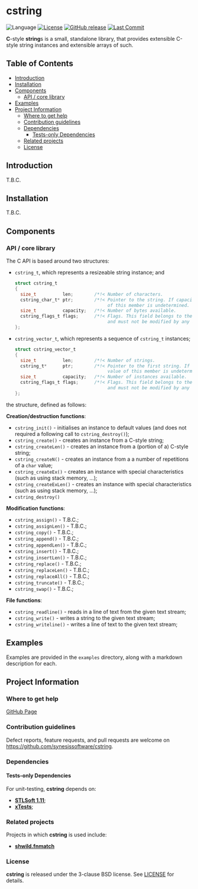 # cstring <!-- omit in toc -->

![Language](https://img.shields.io/badge/C-00599C?style=flat&logo=c%2B%2B&logoColor=white)
[![License](https://img.shields.io/badge/License-BSD_3--Clause-blue.svg)](https://opensource.org/licenses/BSD-3-Clause)
[![GitHub release](https://img.shields.io/github/v/release/synesissoftware/cstring.svg)](https://github.com/synesissoftware/cstring/releases/latest)
[![Last Commit](https://img.shields.io/github/last-commit/synesissoftware/cstring)](https://github.com/synesissoftware/cstring/commits/master)
<!--
[![CMake on multiple platforms](https://github.com/synesissoftware/cstring/actions/workflows/cmake-multi-platform.yml/badge.svg)](https://github.com/synesissoftware/cstring/actions/workflows/cmake-multi-platform.yml)
-->

**C**-style **string**s is a small, standalone library, that provides extensible C-style string instances and extensible arrays of such.


## Table of Contents <!-- omit in toc -->

- [Introduction](#introduction)
- [Installation](#installation)
- [Components](#components)
  - [API / core library](#api--core-library)
- [Examples](#examples)
- [Project Information](#project-information)
  - [Where to get help](#where-to-get-help)
  - [Contribution guidelines](#contribution-guidelines)
  - [Dependencies](#dependencies)
    - [Tests-only Dependencies](#tests-only-dependencies)
  - [Related projects](#related-projects)
  - [License](#license)


## Introduction

T.B.C.


## Installation

T.B.C.


## Components

### API / core library

The C API is based around two structures:
* `cstring_t`, which represents a resizeable string instance; and
  ```C
  struct cstring_t
  {
    size_t          len;        /*!< Number of characters.                              */
    cstring_char_t* ptr;        /*!< Pointer to the string. If capacity is 0, the value
                                     of this member is undetermined.                    */
    size_t          capacity;   /*!< Number of bytes available.                         */
    cstring_flags_t flags;      /*!< Flags. This field belongs to the implementation,
                                     and must not be modified by any application code.  */
  };
  ```
* `cstring_vector_t`, which represents a sequence of `cstring_t` instances;
  ```C
  struct cstring_vector_t
  {
    size_t          len;        /*!< Number of strings.                                 */
    cstring_t*      ptr;        /*!< Pointer to the first string. If capacity is 0, the
                                     value of this member is undetermined.              */
    size_t          capacity;   /*!< Number of instances available.                     */
    cstring_flags_t flags;      /*!< Flags. This field belongs to the implementation,
                                     and must not be modified by any application code.  */
  };
  ```
 the  structure, defined as follows:


**Creation/destruction functions**:

* `cstring_init()` - initialises an instance to default values (and does not required a following call to `cstring_destroy()`);
* `cstring_create()` - creates an instance from a C-style string;
* `cstring_createLen()` - creates an instance from a (portion of a) C-style string;
* `cstring_createN()` - creates an instance from a a number of repetitions of a `char` value;
* `cstring_createEx()` - creates an instance with special characteristics (such as using stack memory, ...);
* `cstring_createExLen()` - creates an instance with special characteristics (such as using stack memory, ...);
* `cstring_destroy()`

**Modification functions**:

* `cstring_assign()` - T.B.C.;
* `cstring_assignLen()` - T.B.C.;
* `cstring_copy()` - T.B.C.;
* `cstring_append()` - T.B.C.;
* `cstring_appendLen()` - T.B.C.;
* `cstring_insert()` - T.B.C.;
* `cstring_insertLen()` - T.B.C.;
* `cstring_replace()` - T.B.C.;
* `cstring_replaceLen()` - T.B.C.;
* `cstring_replaceAll()` - T.B.C.;
* `cstring_truncate()` - T.B.C.;
* `cstring_swap()` - T.B.C.;

**File functions**:

* `cstring_readline()` - reads in a line of text from the given text stream;
* `cstring_write()` - writes a string to the given text stream;
* `cstring_writeline()` - writes a line of text to the given text stream;


## Examples

Examples are provided in the ```examples``` directory, along with a markdown description for each.


## Project Information


### Where to get help

[GitHub Page](https://github.com/synesissoftware/cstring "GitHub Page")


### Contribution guidelines

Defect reports, feature requests, and pull requests are welcome on https://github.com/synesissoftware/cstring.


### Dependencies


#### Tests-only Dependencies

For unit-testing, **cstring** depends on:

* [**STLSoft 1.11**](http://github.com/synesissoftware/STLSoft-1.11/);
* [**xTests**](http://github.com/synesissoftware/xTests/);


### Related projects

Projects in which **cstring** is used include:

* [**shwild.fnmatch**](https://github.com/synesissoftware/shwild.fnmatch)


### License

**cstring** is released under the 3-clause BSD license. See [LICENSE](./LICENSE) for details.


<!-- ########################### end of file ########################### -->

